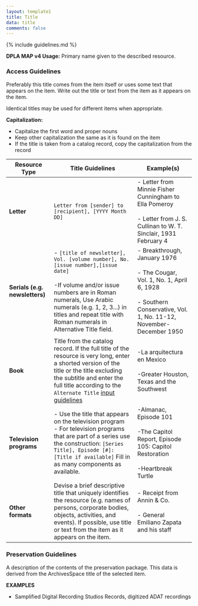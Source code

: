 ```yaml
---
layout: template1
title: Title
data: title
comments: false
---
```


{% include guidelines.md %}

**DPLA MAP v4 Usage:** Primary name given to the described resource.

### Access Guidelines

Preferably this title comes from the item itself or uses some text that appears on the item. Write out the title or text from the item as it appears on the item.

Identical titles may be used for different items when appropriate.

__Capitalization:__

 - Capitalize the first word and proper nouns
 - Keep other capitalization the same as it is found on the item
 - If the title is taken from a catalog record, copy the capitalization from the record

Resource Type | Title Guidelines | Example(s)
--------------|------------------|-----------
__Letter__ | `Letter from [sender] to [recipient], [YYYY Month DD]` | - Letter from Minnie Fisher Cunningham to Ella Pomeroy <br /> <br /> - Letter from J. S. Cullinan to W. T. Sinclair, 1931 February 4
__Serials (e.g. newsletters)__ |- `[title of newsletter], Vol. [volume number], No. [issue number],[issue date]` <br /> <br /> -If volume and/or issue numbers are in Roman numerals, Use Arabic numerals (e.g. 1, 2, 3...) in titles and repeat title with Roman numerals in Alternative Title field. | - Breakthrough, January 1976 <br /> <br /> - The Cougar, Vol. 1, No. 1, April 6, 1928 <br /> <br /> - Southern Conservative, Vol. 1, No. 11-12, November-December 1950
__Book__ | Title from the catalog record. If the full title of the resource is very long, enter a shorted version of the title or the title excluding the subtitle and enter the full title according to the `Alternate Title` [input guidelines](https://vocab.lib.uh.edu/bcdams-map/guidelines/alternative)  | -La arquitectura en Mexico <br /> <br /> -Greater Houston, Texas and the Southwest
__Television programs__ | - Use the title that appears on the television program <br /> - For television programs that are part of a series use the construction: `[Series Title], Episode [#]: [Title if available]` Fill in as many components as available. | -Almanac, Episode 101 <br /> <br /> -The Capitol Report, Episode 105: Capitol Restoration <br /> <br /> -Heartbreak Turtle
__Other formats__ | Devise a brief descriptive title that uniquely identifies the resource (e.g. names of persons, corporate bodies, objects, activities, and events). If possible, use title or text from the item as it appears on the item. | - Receipt from Annin & Co. <br /> <br /> - General Emiliano Zapata and his staff


### Preservation Guidelines

A description of the contents of the preservation package. This data is derived from the ArchivesSpace title of the selected item.

__EXAMPLES__

- Samplified Digital Recording Studios Records, digitized ADAT recordings
